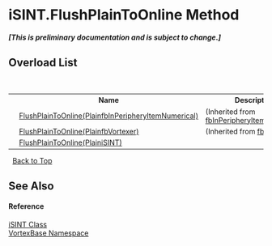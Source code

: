 # iSINT.FlushPlainToOnline Method 
 _**\[This is preliminary documentation and is subject to change.\]**_


## Overload List
&nbsp;<table><tr><th></th><th>Name</th><th>Description</th></tr><tr><td>![Public method](media/pubmethod.gif "Public method")</td><td><a href="M_VortexBase_fbInPeripheryItemNumerical_FlushPlainToOnline.md">FlushPlainToOnline(PlainfbInPeripheryItemNumerical)</a></td><td> (Inherited from <a href="T_VortexBase_fbInPeripheryItemNumerical.md">fbInPeripheryItemNumerical</a>.)</td></tr><tr><td>![Public method](media/pubmethod.gif "Public method")</td><td><a href="M_VortexBase_fbVortexer_FlushPlainToOnline.md">FlushPlainToOnline(PlainfbVortexer)</a></td><td> (Inherited from <a href="T_VortexBase_fbVortexer.md">fbVortexer</a>.)</td></tr><tr><td>![Public method](media/pubmethod.gif "Public method")</td><td><a href="M_VortexBase_iSINT_FlushPlainToOnline.md">FlushPlainToOnline(PlainiSINT)</a></td><td /></tr></table>&nbsp;
<a href="#isint.flushplaintoonline-method">Back to Top</a>

## See Also


#### Reference
<a href="T_VortexBase_iSINT.md">iSINT Class</a><br /><a href="N_VortexBase.md">VortexBase Namespace</a><br />